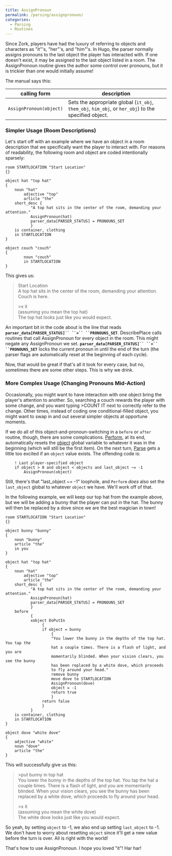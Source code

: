 ```yaml
---
title: AssignPronoun
permalink: /parsing/assignpronoun/
categories: 
  - Parsing
  - Routines
---
```


Since Zork, players have had the luxury of referring to objects and
characters as "it"'s, "her"'s, and "him"'s. In Hugo, the parser normally
assigns pronouns to the last object the player has interacted with. If
one doesn't exist, it may be assigned to the last object listed in a
room. The AssignPronoun routine gives the author some control over
pronouns, but it is trickier than one would initially assume!

The manual says this:

| calling form            | description                                                                                          |
|-------------------------|------------------------------------------------------------------------------------------------------|
| `AssignPronoun(object)` | Sets the appropriate global (`it_obj`, `them_obj`, `him_obj`, or `her_obj`) to the specified object. |

### Simpler Usage (Room Descriptions)

Let's start off with an example where we have an object in a room
description that we specifically want the player to interact with. For
reasons of readability, the following room and object are coded
intentionally sparsely:

    room STARTLOCATION "Start Location"
    {}

    object hat "top hat"
    {
        noun "hat"
            adjective "top"
            article "the"
        short_desc {
               "A top hat sits in the center of the room, demanding your attention."
               AssignPronoun(hat)
               parser_data[PARSER_STATUS] = PRONOUNS_SET
               }
        is container, clothing
        in STARTLOCATION
    }

    object couch "couch"
    {
            noun "couch"
            in STARTLOCATION
    }

This gives us:

>Start Location  
>A top hat sits in the center of the room, demanding your attention.  
>Couch is here.
>
>&gt;x it  
>(assuming you mean the top hat)  
>The top hat looks just like you would expect.

An important bit in the code about is the line that reads
**`parser_data[PARSER_STATUS]`` ``=`` ``PRONOUNS_SET`**. DescribePlace
calls routines that call AssignPronoun for every object in the room.
This might negate any AssignPronoun we set.
**`parser_data[PARSER_STATUS]`` ``=`` ``PRONOUNS_SET`** locks the
current pronoun in until the end of the turn (the parser flags are
automatically reset at the beginning of each cycle).

Now, that would be great if that's all it took for every case, but no,
sometimes there are some other steps. This is why we drink.

### More Complex Usage (Changing Pronouns Mid-Action)

Occasionally, you might want to have interaction with one object bring
the player's attention to another. So, searching a couch rewards the
player with some change, and you want typing &gt;COUNT IT next to
correctly refer to the change. Other times, instead of coding one
conditional-filled object, you might want to swap in and out several
simpler objects at opportune moments.

If we do all of this object-and-pronoun-switching in a `before` or
`after` routine, though, there are some complications.
[Perform](/routines/perform/), at its end, automatically resets the
[object](/globals/object/) global variable to
whatever it was in the beginning (which will still be the first item).
On the next turn, [Parse](/routines/parse/) gets a little too excited if
an `object` value exists. The offending code is:

        ! Last player-specified object
        if object > 0 and object < objects and last_object ~= -1
            AssignPronoun(object)

Still, there's that "last_object \~= -1" loophole, and `Perform` *does*
also set the `last_object` global to whatever `object` we have. We'll
work off of that.

In the following example, we will keep our top hat from the example
above, but we will be adding a bunny that the player can put in the hat.
The bunny will then be replaced by a dove since we are the best magician
in town!

    room STARTLOCATION "Start Location"
    {}

    object bunny "bunny"
    {
        noun "bunny"
        article "the"
        in you
    }

    object hat "top hat"
    {
        noun "hat"
            adjective "top"
            article "the"
        short_desc {
               "A top hat sits in the center of the room, demanding your attention."
               AssignPronoun(hat)
               parser_data[PARSER_STATUS] = PRONOUNS_SET
               }
        before
               {
               xobject DoPutIn
                    {
                    if object = bunny
                        {
                        "You lower the bunny in the depths of the top hat. You tap the
                        hat a couple times. There is a flash of light, and you are
                        momentarily blinded. When your vision clears, you see the bunny
                        has been replaced by a white dove, which proceeds
                        to fly around your head."
                        remove bunny
                        move dove to STARTLOCATION
                        AssignPronoun(dove)
                        object = -1
                        return true
                        }
                    return false
                    }
               }
        is container, clothing
        in STARTLOCATION
    }

    object dove "white dove"
    {
        adjective "white"
        noun "dove"
        article "the"
    }

This will successfully give us this:

>&gt;put bunny in top hat  
>You lower the bunny in the depths of the top hat. You tap the hat a
>couple times. There is a flash of light,
>and you are momentarily blinded. When your vision clears, you see the
>bunny has been replaced by a white dove,
>which proceeds to fly around your head.
>
>&gt;x it  
>(assuming you mean the white dove)  
>The white dove looks just like you would expect.

So yeah, by setting `object` to -1, we also end up setting `last_object`
to -1. We don't have to worry about resetting `object` since it'll get a
new value before the turn is over. All is right with the world!

That's how to use AssignPronoun. I hope you loved "it"! Har har!
